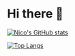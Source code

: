 # Hi there 👋

[![Nico's GitHub stats](https://github-readme-stats.vercel.app/api?username=Nicolas-zn)](https://github.com/anuraghazra/github-readme-stats)

[![Top Langs](https://github-readme-stats.vercel.app/api/top-langs/?username=Nicolas-zn&hide=html,css,Vue)](https://github.com/anuraghazra/github-readme-stats)

<!--
**Nicolas-zn/Nicolas-zn** is a ✨ _special_ ✨ repository because its `README.md` (this file) appears on your GitHub profile.

Here are some ideas to get you started:

- 🔭 I’m currently working on ...
- 🌱 I’m currently learning ...
- 👯 I’m looking to collaborate on ...
- 🤔 I’m looking for help with ...
- 💬 Ask me about ...
- 📫 How to reach me: ...
- 😄 Pronouns: ...
- ⚡ Fun fact: ...
-->
